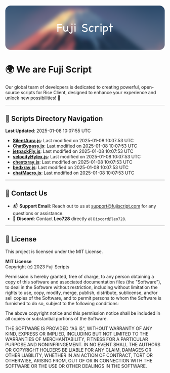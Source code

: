 ![Banner](.github/b.webp)

# 🌍 **We are Fuji Script**

Our global team of developers is dedicated to creating powerful, open-source scripts for Rise Client, designed to enhance your experience and unlock new possibilities! 🌟

---
<!-- SCRIPTS_NAVIGATION_START -->
## 📂 **Scripts Directory Navigation**

**Last Updated**: 2025-01-08 10:07:55 UTC

- **[SilentAura.js](scripts/SilentAura.js)**: Last modified on 2025-01-08 10:07:53 UTC
- **[ChatBypass.js](scripts/ChatBypass.js)**: Last modified on 2025-01-08 10:07:53 UTC
- **[jetpackFly.js](scripts/jetpackFly.js)**: Last modified on 2025-01-08 10:07:53 UTC
- **[velocityHylex.js](scripts/velocityHylex.js)**: Last modified on 2025-01-08 10:07:53 UTC
- **[chestxray.js](scripts/chestxray.js)**: Last modified on 2025-01-08 10:07:53 UTC
- **[bedxray.js](scripts/bedxray.js)**: Last modified on 2025-01-08 10:07:53 UTC
- **[chatMacro.js](scripts/chatMacro.js)**: Last modified on 2025-01-08 10:07:53 UTC

<!-- SCRIPTS_NAVIGATION_END -->

---

## 💬 **Contact Us**  
- 📬 **Support Email**: Reach out to us at [support@fujiscript.com](mailto:support@fujiscript.com) for any questions or assistance.  
- 💬 **Discord**: Contact **Leo728** directly at `Discord@leo728`.

---

## 📜 **License**

This project is licensed under the MIT License.  

**MIT License**  
Copyright (c) 2023 Fuji Scripts  

Permission is hereby granted, free of charge, to any person obtaining a copy of this software and associated documentation files (the "Software"), to deal in the Software without restriction, including without limitation the rights to use, copy, modify, merge, publish, distribute, sublicense, and/or sell copies of the Software, and to permit persons to whom the Software is furnished to do so, subject to the following conditions:  

The above copyright notice and this permission notice shall be included in all copies or substantial portions of the Software.  

THE SOFTWARE IS PROVIDED "AS IS", WITHOUT WARRANTY OF ANY KIND, EXPRESS OR IMPLIED, INCLUDING BUT NOT LIMITED TO THE WARRANTIES OF MERCHANTABILITY, FITNESS FOR A PARTICULAR PURPOSE AND NONINFRINGEMENT. IN NO EVENT SHALL THE AUTHORS OR COPYRIGHT HOLDERS BE LIABLE FOR ANY CLAIM, DAMAGES OR OTHER LIABILITY, WHETHER IN AN ACTION OF CONTRACT, TORT OR OTHERWISE, ARISING FROM, OUT OF OR IN CONNECTION WITH THE SOFTWARE OR THE USE OR OTHER DEALINGS IN THE SOFTWARE.  
